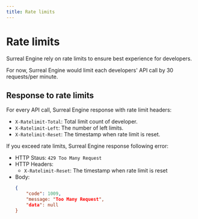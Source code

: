 ```yaml
---
title: Rate limits
---
```


# Rate limits

Surreal Engine rely on rate limits to ensure best experience for developers.

For now, Surreal Engine would limit each developers' API call by 30 requests/per minute.

## Response to rate limits

For every API call, Surreal Engine response with rate limit headers:

- `X-Ratelimit-Total`: Total limit count of developer.
- `X-Ratelimit-Left`: The number of left limits.
- `X-Ratelimit-Reset`: The timestamp when rate limit is reset.

If you exceed rate limits, Surreal Engine response following error:

- HTTP Staus: `429 Too Many Request`
- HTTP Headers:
  - `X-Ratelimit-Reset`: The timestamp when rate limit is reset
- Body:
    ```json
    {
        "code": 1009,
        "message: "Too Many Request",
        "data": null
    }
    ```
